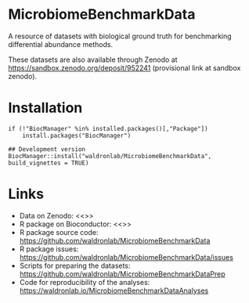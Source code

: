 # MicrobiomeBenchmarkData

A resource of datasets with biological ground truth for benchmarking
differential abundance methods.

These datasets are also available through Zenodo at https://sandbox.zenodo.org/deposit/952241
(provisional link at sandbox zenodo).

# Installation

```
if (!"BiocManager" %in% installed.packages()[,"Package"])
    install.packages("BiocManager")

## Development version
BiocManager::install("waldronlab/MicrobiomeBenchmarkData", build_vignettes = TRUE)

```

# Links

+ Data on Zenodo: <<<Insert DOI here when created>>>
+ R package on Bioconductor: <<<Insert link here when created>>>
+ R package source code: https://github.com/waldronlab/MicrobiomeBenchmarkData
+ R package issues: https://github.com/waldronlab/MicrobiomeBenchmarkData/issues
+ Scripts for preparing the datasets: https://github.com/waldronlab/MicrobiomeBenchmarkDataPrep
+ Code for reproducibility of the analyses: https://waldronlab.io/MicrobiomeBenchmarkDataAnalyses
